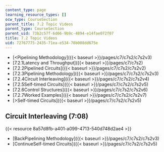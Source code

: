 ```yaml
---
content_type: page
learning_resource_types: []
ocw_type: CourseSection
parent_title: 7.2 Topic Videos
parent_type: CourseSection
parent_uid: 73b2c57f-6d66-9b9c-4894-e14fae072f07
title: 7.2 Topic Videos
uid: 72767775-2435-71ea-e534-78b008dd675e
---
```


*   [\<Pipelining Methodology]({{< baseurl >}}/pages/c7/c7s2/c7s2v3)
*   [7.2.1Latency and Throughput]({{< baseurl >}}/pages/c7/c7s2)
*   [7.2.2Pipelined Circuits]({{< baseurl >}}/pages/c7/c7s2/c7s2v2)
*   [7.2.3Pipelining Methodology]({{< baseurl >}}/pages/c7/c7s2/c7s2v3)
*   [7.2.4Circuit Interleaving]({{< baseurl >}}/pages/c7/c7s2/c7s2v4)
*   [7.2.5Self-timed Circuits]({{< baseurl >}}/pages/c7/c7s2/c7s2v5)
*   [7.2.6Control Structures]({{< baseurl >}}/pages/c7/c7s2/c7s2v6)
*   [7.2.7Worked Examples]({{< baseurl >}}/pages/c7/c7s2/c7s2v7)
*   [\>Self-timed Circuits]({{< baseurl >}}/pages/c7/c7s2/c7s2v5)

Circuit Interleaving (7:08)
---------------------------

{{< resource 8a57d8fb-a401-a099-4713-540d748d2ae4 >}}

*   [BackPipelining Methodology]({{< baseurl >}}/pages/c7/c7s2/c7s2v3)
*   [ContinueSelf-timed Circuits]({{< baseurl >}}/pages/c7/c7s2/c7s2v5)